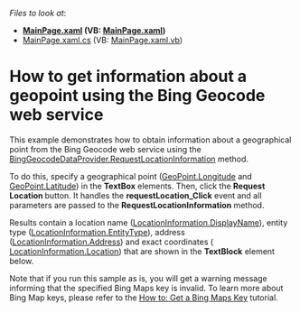 <!-- default file list -->
*Files to look at*:

* **[MainPage.xaml](./CS/Geocoding/MainPage.xaml) (VB: [MainPage.xaml](./VB/Geocoding/MainPage.xaml))**
* [MainPage.xaml.cs](./CS/Geocoding/MainPage.xaml.cs) (VB: [MainPage.xaml.vb](./VB/Geocoding/MainPage.xaml.vb))
<!-- default file list end -->
# How to get information about a geopoint using the Bing Geocode web service


<p>This example demonstrates how to obtain information about a geographical point from the Bing Geocode web service using the <a href="http://documentation.devexpress.com/#Silverlight/DevExpressXpfMapBingGeocodeDataProvider_RequestLocationInformationtopic"><u>BingGeocodeDataProvider.RequestLocationInformation</u></a> method.</p><p>To do this, specify a geographical point (<a href="http://documentation.devexpress.com/#Silverlight/DevExpressXpfMapGeoPoint_Longitudetopic"><u>GeoPoint.Longitude</u></a> and <a href="http://documentation.devexpress.com/#Silverlight/DevExpressXpfMapGeoPoint_Latitudetopic"><u>GeoPoint.Latitude</u></a>) in the <strong>TextBox</strong> elements. Then, click the <strong>Request Location </strong>button. It handles the <strong>requestLocation_Click</strong> event and all parameters are passed to the <strong>RequestLocationInformation</strong> method. </p><p>Results contain a location name (<a href="http://documentation.devexpress.com/#Silverlight/DevExpressXpfMapLocationInformation_DisplayNametopic"><u>LocationInformation.DisplayName</u></a>), entity type (<a href="http://documentation.devexpress.com/#Silverlight/DevExpressXpfMapLocationInformation_EntityTypetopic"><u>LocationInformation.EntityType</u></a>), address (<a href="http://documentation.devexpress.com/#Silverlight/DevExpressXpfMapLocationInformation_Addresstopic"><u>LocationInformation.Address</u></a>) and exact coordinates ( <a href="http://documentation.devexpress.com/#Silverlight/DevExpressXpfMapLocationInformation_Locationtopic"><u>LocationInformation.Location</u></a>) that are shown in the <strong>TextBlock</strong> element below. </p><p>Note that if you run this sample as is, you will get a warning message informing that the specified Bing Maps key is invalid. To learn more about Bing Map keys, please refer to the <a href="http://documentation.devexpress.com/#Silverlight/CustomDocument5975"><u>How to: Get a Bing Maps Key</u></a> tutorial.</p><p></p><p></p>

<br/>


